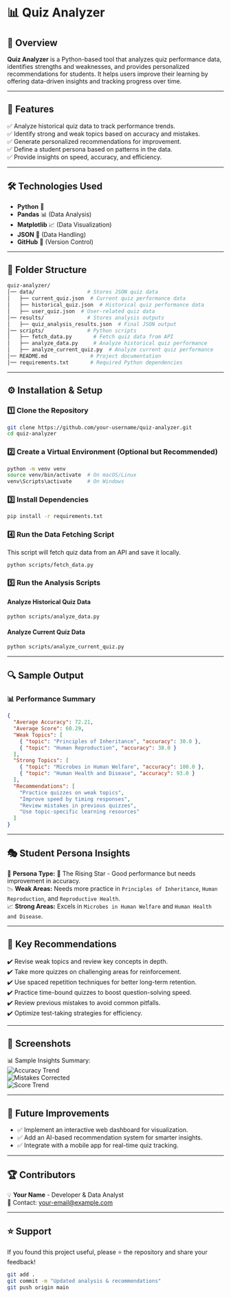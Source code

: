 # 📊 Quiz Analyzer

## 🚀 Overview

**Quiz Analyzer** is a Python-based tool that analyzes quiz performance data, identifies strengths and weaknesses, and provides personalized recommendations for students. It helps users improve their learning by offering data-driven insights and tracking progress over time.

---

## 📌 Features

✅ Analyze historical quiz data to track performance trends.  
✅ Identify strong and weak topics based on accuracy and mistakes.  
✅ Generate personalized recommendations for improvement.  
✅ Define a student persona based on patterns in the data.  
✅ Provide insights on speed, accuracy, and efficiency.

---

## 🛠️ Technologies Used

- **Python** 🐍
- **Pandas** 📊 (Data Analysis)
- **Matplotlib** 📈 (Data Visualization)
- **JSON** 📂 (Data Handling)
- **GitHub** 🔗 (Version Control)

---

## 📂 Folder Structure

```bash
quiz-analyzer/
│── data/                 # Stores JSON quiz data
│   ├── current_quiz.json  # Current quiz performance data
│   ├── historical_quiz.json  # Historical quiz performance data
│   ├── user_quiz.json  # User-related quiz data
│── results/              # Stores analysis outputs
│   ├── quiz_analysis_results.json  # Final JSON output
│── scripts/              # Python scripts
│   ├── fetch_data.py       # Fetch quiz data from API
│   ├── analyze_data.py     # Analyze historical quiz performance
│   ├── analyze_current_quiz.py  # Analyze current quiz performance
│── README.md              # Project documentation
│── requirements.txt       # Required Python dependencies
```

---

## ⚙️ Installation & Setup

### **1️⃣ Clone the Repository**

```bash
git clone https://github.com/your-username/quiz-analyzer.git
cd quiz-analyzer
```

### **2️⃣ Create a Virtual Environment (Optional but Recommended)**

```bash
python -m venv venv
source venv/bin/activate  # On macOS/Linux
venv\Scripts\activate     # On Windows
```

### **3️⃣ Install Dependencies**

```bash
pip install -r requirements.txt
```

### **4️⃣ Run the Data Fetching Script**

This script will fetch quiz data from an API and save it locally.

```bash
python scripts/fetch_data.py
```

### **5️⃣ Run the Analysis Scripts**

#### **Analyze Historical Quiz Data**

```bash
python scripts/analyze_data.py
```

#### **Analyze Current Quiz Data**

```bash
python scripts/analyze_current_quiz.py
```

---

## 🔍 Sample Output

### **📊 Performance Summary**

```json
{
  "Average Accuracy": 72.21,
  "Average Score": 60.29,
  "Weak Topics": [
    { "topic": "Principles of Inheritance", "accuracy": 30.0 },
    { "topic": "Human Reproduction", "accuracy": 38.0 }
  ],
  "Strong Topics": [
    { "topic": "Microbes in Human Welfare", "accuracy": 100.0 },
    { "topic": "Human Health and Disease", "accuracy": 93.0 }
  ],
  "Recommendations": [
    "Practice quizzes on weak topics",
    "Improve speed by timing responses",
    "Review mistakes in previous quizzes",
    "Use topic-specific learning resources"
  ]
}
```

---

## 🎭 Student Persona Insights

📌 **Persona Type:** 🎯 The Rising Star - Good performance but needs improvement in accuracy.  
📉 **Weak Areas:** Needs more practice in `Principles of Inheritance`, `Human Reproduction`, and `Reproductive Health`.  
📈 **Strong Areas:** Excels in `Microbes in Human Welfare` and `Human Health and Disease`.

---

## 📌 Key Recommendations

✔️ Revise weak topics and review key concepts in depth.  
✔️ Take more quizzes on challenging areas for reinforcement.  
✔️ Use spaced repetition techniques for better long-term retention.  
✔️ Practice time-bound quizzes to boost question-solving speed.  
✔️ Review previous mistakes to avoid common pitfalls.  
✔️ Optimize test-taking strategies for efficiency.

---

## 📸 Screenshots

📊 Sample Insights Summary:  
![Accuracy Trend](results/accuracy_trend.png)  
![Mistakes Corrected](results/mistakes_corrected_trend.png)  
![Score Trend](results/score_trend.png)

---

## 📝 Future Improvements

- ✅ Implement an interactive web dashboard for visualization.
- ✅ Add an AI-based recommendation system for smarter insights.
- ✅ Integrate with a mobile app for real-time quiz tracking.

---

## 🏆 Contributors

💡 **Your Name** - Developer & Data Analyst  
📧 Contact: [your-email@example.com](mailto:your-email@example.com)

---

## ⭐️ Support

If you found this project useful, please ⭐️ the repository and share your feedback!

```bash
git add .
git commit -m "Updated analysis & recommendations"
git push origin main
```
